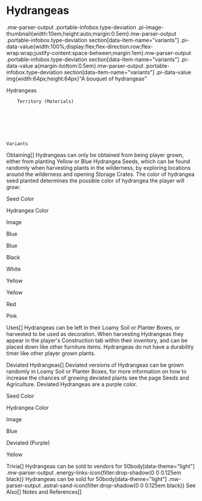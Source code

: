 # Hydrangeas

.mw-parser-output .portable-infobox.type-deviation .pi-image-thumbnail{width:10em;height:auto;margin:0.5em}.mw-parser-output .portable-infobox.type-deviation section[data-item-name="variants"] .pi-data-value{width:100%;display:flex;flex-direction:row;flex-wrap:wrap;justify-content:space-between;margin:1em}.mw-parser-output .portable-infobox.type-deviation section[data-item-name="variants"] .pi-data-value a{margin-bottom:0.5em}.mw-parser-output .portable-infobox.type-deviation section[data-item-name="variants"] .pi-data-value img{width:64px;height:64px}"A bouquet of hydrangeas"

Hydrangeas


	
		
		
	
	


	
	
	
	
	
	
	
		Territory (Materials)
	
	
	




	Variants


	
	     







Obtaining[]
Hydrangeas can only be obtained from being player grown, either from planting Yellow or Blue Hydrangea Seeds, which can be found randomly when harvesting plants in the wilderness, by exploring locations around the wilderness and opening Storage Crates. The color of hydrangea seed planted determines the possible color of hydrangea the player will grow:



Seed Color

Hydrangea Color

Image


Blue

Blue




Black




White




Yellow

Yellow




Red




Pink




Uses[]
Hydrangeas can be left in their Loamy Soil or Planter Boxes, or harvested to be used as decoration. When harvesting Hydrangeas they appear in the player's Construction tab within their inventory, and can be placed down like other furniture items. Hydrangeas do not have a durability timer like other player grown plants.

Deviated Hydrangeas[]
Deviated versions of Hydrangeas can be grown randomly in Loamy Soil or Planter Boxes, for more information on how to increase the chances of growing deviated plants see the page Seeds and Agriculture. Deviated Hydrangeas are a purple color.



Seed Color

Hydrangea Color

Image


Blue

Deviated (Purple)




Yellow

Trivia[]
Hydrangeas can be sold to vendors for  50body[data-theme="light"] .mw-parser-output .energy-links-icon{filter:drop-shadow(0 0 0.125em black)}
Hydrangeas can be sold for  50body[data-theme="light"] .mw-parser-output .astral-sand-icon{filter:drop-shadow(0 0 0.125em black)}
See Also[]
Notes and References[]
